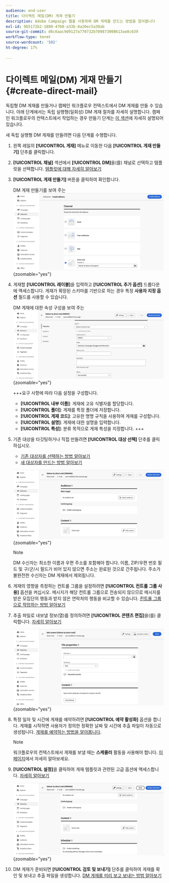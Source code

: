 ```yaml
---
audience: end-user
title: 다이렉트 메일(DM) 게재 만들기
description: Adobe Campaign 웹을 사용하여 DM 게재를 만드는 방법을 알아봅니다
exl-id: 9b5172b2-1880-4768-a33b-8a20ec5a30ab
source-git-commit: d6c6aac9d9127a770732b709873008613ae8c639
workflow-type: tm+mt
source-wordcount: '502'
ht-degree: 17%

---
```


# 다이렉트 메일(DM) 게재 만들기 {#create-direct-mail}

독립형 DM 게재를 만들거나 캠페인 워크플로우 컨텍스트에서 DM 게재를 만들 수 있습니다. 아래 단계에서는 독립 실행형(일회성) DM 게재 절차를 자세히 설명합니다. 캠페인 워크플로우의 컨텍스트에서 작업하는 경우 만들기 단계는 [이 섹션](../workflows/activities/channels.md#create-a-delivery-in-a-campaign-workflow)에 자세히 설명되어 있습니다.

새 독립 실행형 DM 게재를 만들려면 다음 단계를 수행합니다.

1. 왼쪽 레일의 **[!UICONTROL 게재]** 메뉴로 이동한 다음 **[!UICONTROL 게재 만들기]** 단추를 클릭합니다.

1. **[!UICONTROL 채널]** 섹션에서 **[!UICONTROL DM]**&#x200B;을(를) 채널로 선택하고 템플릿을 선택합니다. [템플릿에 대해 자세히 알아보기](../msg/delivery-template.md)

1. **[!UICONTROL 게재 만들기]** 버튼을 클릭하여 확인합니다.

   DM 게재 만들기를 보여 주는 ![스크린샷](assets/dm-create.png){zoomable="yes"}

1. 게재할 **[!UICONTROL 레이블]**&#x200B;을 입력하고 **[!UICONTROL 추가 옵션]** 드롭다운에 액세스합니다. 게재가 확장된 스키마를 기반으로 하는 경우 특정 **사용자 지정 옵션** 필드를 사용할 수 있습니다.

   DM 게재에 대한 속성 구성을 보여 주는 ![스크린샷](assets/dm-properties.png){zoomable="yes"}

   +++요구 사항에 따라 다음 설정을 구성합니다.
   * **[!UICONTROL 내부 이름]**: 게재에 고유 식별자를 할당합니다.
   * **[!UICONTROL 폴더]**: 게재를 특정 폴더에 저장합니다.
   * **[!UICONTROL 게재 코드]**: 고유한 명명 규칙을 사용하여 게재를 구성합니다.
   * **[!UICONTROL 설명]**: 게재에 대한 설명을 입력합니다.
   * **[!UICONTROL 특성]**: 분류 목적으로 게재 특성을 지정합니다.
+++

1. 기존 대상을 타깃팅하거나 직접 만들려면 **[!UICONTROL 대상 선택]** 단추를 클릭하십시오.

   * [기존 대상자를 선택하는 방법 알아보기](../audience/add-audience.md)
   * [새 대상자를 만드는 방법 알아보기](../audience/one-time-audience.md)

   ![DM 게재에 대한 대상자 선택을 보여 주는 스크린샷](assets/dm-audience.png){zoomable="yes"}

   >[!NOTE]
   >
   >DM 수신자는 최소한 이름과 우편 주소를 포함해야 합니다. 이름, ZIP/우편 번호 필드 및 구/군/시 필드가 비어 있지 않으면 주소는 완료된 것으로 간주됩니다. 주소가 불완전한 수신자는 DM 게재에서 제외됩니다.

1. 게재의 영향을 측정하는 컨트롤 그룹을 설정하려면 **[!UICONTROL 컨트롤 그룹 사용]** 옵션을 켜십시오. 메시지가 해당 컨트롤 그룹으로 전송되지 않으므로 메시지를 받은 모집단의 행동과 받지 않은 연락처의 행동을 비교할 수 있습니다. [컨트롤 그룹으로 작업하는 방법 알아보기](../audience/control-group.md)

1. 추출 파일로 내보낼 정보(열)를 정의하려면 **[!UICONTROL 콘텐츠 편집]**&#x200B;을(를) 클릭합니다. [자세히 알아보기](content-direct-mail.md)

   ![DM 게재를 위한 콘텐츠 편집을 보여 주는 스크린샷](assets/dm-content.png){zoomable="yes"}

1. 특정 일자 및 시간에 게재를 예약하려면 **[!UICONTROL 예약 활성화]** 옵션을 켭니다. 게재를 시작하면 사용자가 정의한 정확한 날짜 및 시간에 추출 파일이 자동으로 생성됩니다. [게재를 예약하는 방법을 알아봅니다](../msg/gs-deliveries.md#gs-schedule).

   >[!NOTE]
   >
   >워크플로우의 컨텍스트에서 게재를 보낼 때는 **스케줄러** 활동을 사용해야 합니다. [이 페이지](../workflows/activities/scheduler.md)에서 자세히 알아보세요.

1. **[!UICONTROL 설정]**&#x200B;을 클릭하여 게재 템플릿과 관련된 고급 옵션에 액세스합니다. [자세히 알아보기](../advanced-settings/delivery-settings.md)

   ![DM 게재에 대한 고급 설정을 보여 주는 스크린샷](assets/dm-settings.png){zoomable="yes"}

1. DM 게재가 준비되면 **[!UICONTROL 검토 및 보내기]** 단추를 클릭하여 게재를 확인 및 보내고 추출 파일을 생성합니다. [DM 게재를 미리 보고 보내는 방법 알아보기](send-direct-mail.md)